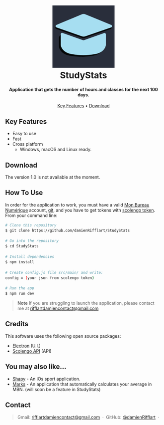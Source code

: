 
<h1 align="center">
  <br>
  <img src="./resources/icon.png" alt="StudyStatsIcon" width="200"></a>
  <br>
  StudyStats
  <br>
</h1>

<h4 align="center">Application that gets the number of hours and classes for the next 100 days.</h4>

<p align="center">
  <a href="#key-features">Key Features</a> •
  <a href="#download">Download</a>
</p>

## Key Features

* Easy to use
* Fast
* Cross platform
  - Windows, macOS and Linux ready.
 
## Download

The version 1.0 is not available at the moment.

## How To Use

In order for the application to work, you must have a valid [Mon Bureau Numérique](https://www.monbureaunumerique.fr/) account, [git](https://git-scm.com/), and you have to get tokens with [scolengo token](https://github.com/maelgangloff/scolengo-token). From your command line:

```bash
# Clone this repository
$ git clone https://github.com/damienRifflart/StudyStats

# Go into the repository
$ cd StudyStats

# Install dependencies
$ npm install

# Create config.js file src/main/ and write:
config = (your json from scolengo token)

# Run the app
$ npm run dev
```

> **Note**
> If you are struggling to launch the application, please contact me at rifflartdamiencontact@gmail.com


## Credits

This software uses the following open source packages:

- [Electron](http://electron.atom.io/) (U.I.)
- [Scolengo API](https://github.com/maelgangloff/scolengo-api) (API)

## You may also like...

- [Shapy](https://github.com/damienRifflart/Shapy) - An iOs sport application.
- [Marks](https://github.com/damienRifflart/Marks) - An application that automatically calculates your average in MBN. (will soon be a feature in StudyStats)

## Contact

> Gmail: [rifflartdamiencontact@gmail.com](rifflartdamiencontact@gmail.com) &nbsp;&middot;&nbsp;
> GitHub: [@damienRifflart](https://github.com/damienRifflart) &nbsp;&middot;&nbsp;

